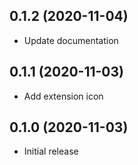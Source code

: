 0.1.2 (2020-11-04)
-------------------

- Update documentation

0.1.1 (2020-11-03)
-------------------

- Add extension icon

0.1.0 (2020-11-03)
-------------------

- Initial release
